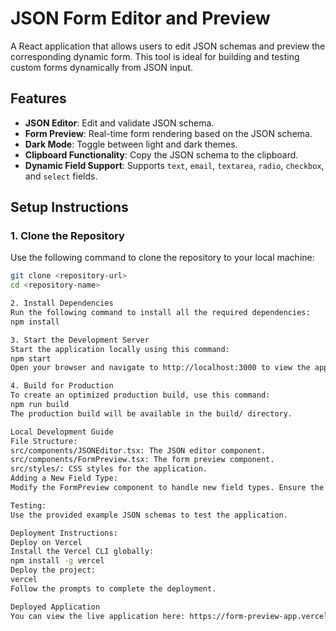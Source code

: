 # JSON Form Editor and Preview

A React application that allows users to edit JSON schemas and preview the corresponding dynamic form. This tool is ideal for building and testing custom forms dynamically from JSON input.

## Features
- **JSON Editor**: Edit and validate JSON schema.
- **Form Preview**: Real-time form rendering based on the JSON schema.
- **Dark Mode**: Toggle between light and dark themes.
- **Clipboard Functionality**: Copy the JSON schema to the clipboard.
- **Dynamic Field Support**: Supports `text`, `email`, `textarea`, `radio`, `checkbox`, and `select` fields.

## Setup Instructions

### 1. Clone the Repository
Use the following command to clone the repository to your local machine:

```bash
git clone <repository-url>
cd <repository-name>

2. Install Dependencies
Run the following command to install all the required dependencies:
npm install

3. Start the Development Server
Start the application locally using this command:
npm start
Open your browser and navigate to http://localhost:3000 to view the application.

4. Build for Production
To create an optimized production build, use this command:
npm run build
The production build will be available in the build/ directory.

Local Development Guide
File Structure:
src/components/JSONEditor.tsx: The JSON editor component.
src/components/FormPreview.tsx: The form preview component.
src/styles/: CSS styles for the application.
Adding a New Field Type:
Modify the FormPreview component to handle new field types. Ensure the JSON schema includes the correct type and associated attributes.

Testing:
Use the provided example JSON schemas to test the application.

Deployment Instructions:
Deploy on Vercel
Install the Vercel CLI globally:
npm install -g vercel
Deploy the project:
vercel
Follow the prompts to complete the deployment.

Deployed Application
You can view the live application here: https://form-preview-app.vercel.app/
